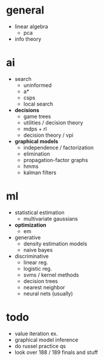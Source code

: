 # general

- linear algebra
  - pca
- info theory

# ai

- search
  - uninformed
  - a*
  - csps
  - local search
- **decisions**
  - game trees
  - utilities / decision theory
  - mdps + rl
  - decision theory / vpi
- **graphical models**
  - independence / factorization
  - elimination
  - propagation-factor graphs
  - hmms
  - kalman filters

# ml

- statistical estimation
  - multivariate gaussians
- **optimization**
  - em
- generative
  - density estimation models
  - naive bayes
- discriminative
  - linear reg.
  - logistic reg.
  - svms / kernel methods
  - decision trees
  - nearest neighbor
  - neural nets (usually)

# todo

- value iteration ex.
- graphical model inference
- do russel practice qs
- look over 188 / 189 finals and stuff
